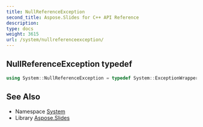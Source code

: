 ```yaml
---
title: NullReferenceException
second_title: Aspose.Slides for C++ API Reference
description: 
type: docs
weight: 3615
url: /system/nullreferenceexception/
---
```

## NullReferenceException typedef




```cpp
using System::NullReferenceException = typedef System::ExceptionWrapper<Details_NullReferenceException >
```

## See Also

* Namespace [System](../)
* Library [Aspose.Slides](../../)